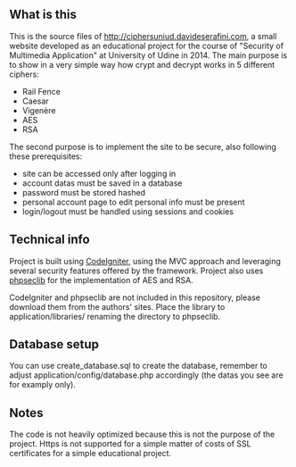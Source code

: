 ## What is this
This is the source files of http://ciphersuniud.davideserafini.com, a small website developed as an educational project for the course of "Security of Multimedia Application" at University of Udine in 2014. The main purpose is to show in a very simple way how crypt and decrypt works in 5 different ciphers:
- Rail Fence
- Caesar
- Vigenère
- AES
- RSA

The second purpose is to implement the site to be secure, also following these prerequisites:
- site can be accessed only after logging in
- account datas must be saved in a database
- password must be stored hashed
- personal account page to edit personal info must be present
- login/logout must be handled using sessions and cookies

## Technical info
Project is built using [CodeIgniter](https://ellislab.com/codeigniter), using the MVC approach and leveraging several security features offered by the framework.
Project also uses [phpseclib](http://phpseclib.sourceforge.net) for the implementation of AES and RSA.

CodeIgniter and phpseclib are not included in this repository, please download them from the authors' sites. Place the library to application/libraries/ renaming the directory to phpseclib.

## Database setup
You can use create_database.sql to create the database, remember to adjust application/config/database.php accordingly (the datas you see are for examply only).

## Notes
The code is not heavily optimized because this is not the purpose of the project.
Https is not supported for a simple matter of costs of SSL certificates for a simple educational project.